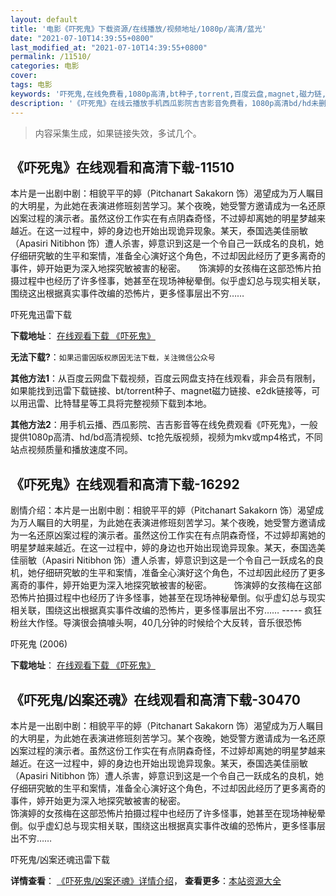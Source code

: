 ```yaml
---
layout: default
title: '电影《吓死鬼》下载资源/在线播放/视频地址/1080p/高清/蓝光'
date: "2021-07-10T14:39:55+0800"
last_modified_at: "2021-07-10T14:39:55+0800"
permalink: /11510/
categories: 电影
cover:
tags: 电影
keywords: '吓死鬼,在线免费看,1080p高清,bt种子,torrent,百度云盘,magnet,磁力链,迅雷下载资源'
description: '《吓死鬼》在线云播放手机西瓜影院吉吉影音免费看，1080p高清bd/hd未删减完整版和tc抢先枪版，mkv/mp4格式，附带bt/torrent种子、magnet/磁力链、百度云盘、网盘资源迅雷下载链接'
---
```


>内容采集生成，如果链接失效，多试几个。


## 《吓死鬼》在线观看和高清下载-11510

本片是一出剧中剧：相貌平平的婷（Pitchanart Sakakorn 饰）渴望成为万人瞩目的大明星，为此她在表演进修班刻苦学习。某个夜晚，她受警方邀请成为一名还原凶案过程的演示者。虽然这份工作实在有点阴森奇怪，不过婷却离她的明星梦越来越近。在这一过程中，婷的身边也开始出现诡异现象。某天，泰国选美佳丽敏（Apasiri Nitibhon 饰）遭人杀害，婷意识到这是一个令自己一跃成名的良机，她仔细研究敏的生平和案情，准备全心演好这个角色，不过却因此经历了更多离奇的事件，婷开始更为深入地探究敏被害的秘密。　　饰演婷的女孩梅在这部恐怖片拍摄过程中也经历了许多怪事，她甚至在现场神秘晕倒。似乎虚幻总与现实相关联，围绕这出根据真实事件改编的恐怖片，更多怪事层出不穷……


吓死鬼迅雷下载

**下载地址**： [在线观看下载 《吓死鬼》](https://www.993dy.com//vod-detail-id-35513.html) 


**无法下载?**：`如果迅雷因版权原因无法下载，关注微信公众号 `

**其他方法1**：从百度云网盘下载视频，百度云网盘支持在线观看，非会员有限制，如果能找到迅雷下载链接、bt/torrent种子、magnet磁力链接、e2dk链接等，可以用迅雷、比特彗星等工具将完整视频下载到本地。

**其他方法2**：用手机云播、西瓜影院、吉吉影音等在线免费观看《吓死鬼》，一般提供1080p高清、hd/bd高清视频、tc抢先版视频，视频为mkv或mp4格式，不同站点视频质量和播放速度不同。


## 《吓死鬼》在线观看和高清下载-16292

剧情介绍：本片是一出剧中剧：相貌平平的婷（Pitchanart Sakakorn 饰）渴望成为万人瞩目的大明星，为此她在表演进修班刻苦学习。某个夜晚，她受警方邀请成为一名还原凶案过程的演示者。虽然这份工作实在有点阴森奇怪，不过婷却离她的明星梦越来越近。在这一过程中，婷的身边也开始出现诡异现象。某天，泰国选美佳丽敏（Apasiri Nitibhon 饰）遭人杀害，婷意识到这是一个令自己一跃成名的良机，她仔细研究敏的生平和案情，准备全心演好这个角色，不过却因此经历了更多离奇的事件，婷开始更为深入地探究敏被害的秘密。  　　饰演婷的女孩梅在这部恐怖片拍摄过程中也经历了许多怪事，她甚至在现场神秘晕倒。似乎虚幻总与现实相关联，围绕这出根据真实事件改编的恐怖片，更多怪事层出不穷…… ----- 疯狂粉丝大作怪。导演很会搞噱头啊，40几分钟的时候给个大反转，音乐很恐怖


吓死鬼 (2006)

**下载地址**： [在线观看下载 《吓死鬼》](https://www.btbtdy.me/btdy/dy4131.html) 


## 《吓死鬼/凶案还魂》在线观看和高清下载-30470

本片是一出剧中剧：相貌平平的婷（Pitchanart Sakakorn 饰）渴望成为万人瞩目的大明星，为此她在表演进修班刻苦学习。某个夜晚，她受警方邀请成为一名还原凶案过程的演示者。虽然这份工作实在有点阴森奇怪，不过婷却离她的明星梦越来越近。在这一过程中，婷的身边也开始出现诡异现象。某天，泰国选美佳丽敏（Apasiri Nitibhon 饰）遭人杀害，婷意识到这是一个令自己一跃成名的良机，她仔细研究敏的生平和案情，准备全心演好这个角色，不过却因此经历了更多离奇的事件，婷开始更为深入地探究敏被害的秘密。<br /> 饰演婷的女孩梅在这部恐怖片拍摄过程中也经历了许多怪事，她甚至在现场神秘晕倒。似乎虚幻总与现实相关联，围绕这出根据真实事件改编的恐怖片，更多怪事层出不穷……


吓死鬼/凶案还魂迅雷下载

**详情查看**： [《吓死鬼/凶案还魂》详情介绍](/movie/30470/)， **查看更多**：[本站资源大全](/movie/t/all/)

